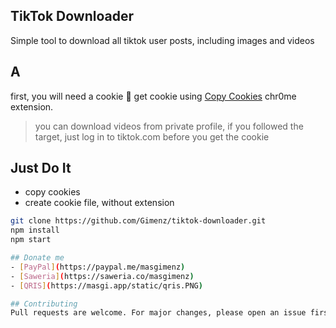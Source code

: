 
## TikTok Downloader
Simple tool to download all tiktok user posts, including images and videos

## A
first, you will need a cookie 🍪 get cookie using [Copy Cookies](https://chrome.google.com/webstore/detail/copy-cookies/jcbpglbplpblnagieibnemmkiamekcdg) chr0me extension.

> you can download videos from private profile, if you followed the target, just log in to tiktok.com before you get the cookie

## Just Do It
- copy cookies
- create cookie file, without extension

```bash
git clone https://github.com/Gimenz/tiktok-downloader.git
npm install
npm start

## Donate me
- [PayPal](https://paypal.me/masgimenz)
- [Saweria](https://saweria.co/masgimenz)
- [QRIS](https://masgi.app/static/qris.PNG)

## Contributing
Pull requests are welcome. For major changes, please open an issue first to discuss what you would like to change.
